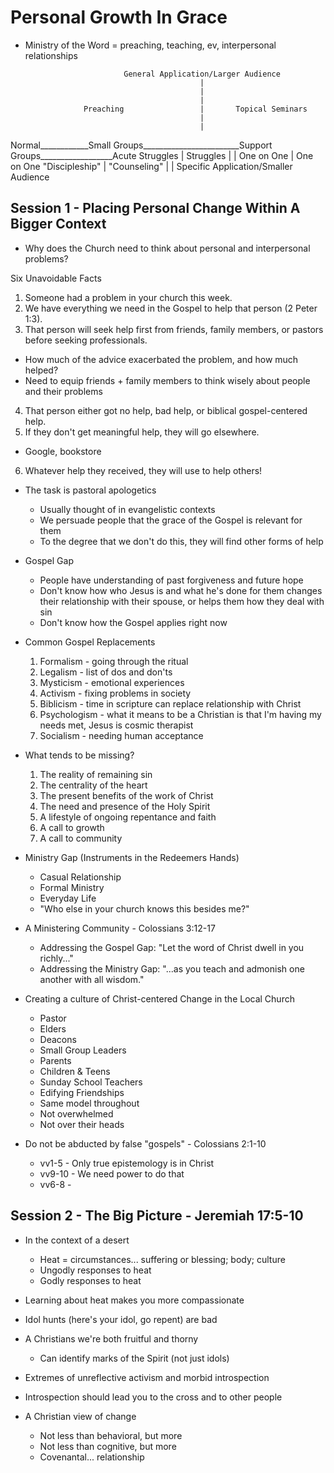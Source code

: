 # Personal Growth In Grace

* Ministry of the Word = preaching, teaching, ev, interpersonal relationships

                            General Application/Larger Audience
                                             |
                                             |
                                             |
                   Preaching                 |       Topical Seminars
                                             |
                                             |
Normal____________Small Groups________________________Support Groups__________________Acute
Struggles                                    |                                        Struggles
                                             |
                                             |
                 One on One                  |        One on One
               "Discipleship"                |       "Counseling"
                                             |
                                             |
                          Specific Application/Smaller Audience


## Session 1 - Placing Personal Change Within A Bigger Context

* Why does the Church need to think about personal and interpersonal problems?

Six Unavoidable Facts

1. Someone had a problem in your church this week.
2. We have everything we need in the Gospel to help that person (2 Peter 1:3).
3. That person will seek help first from friends, family members, or pastors before seeking professionals.
  * How much of the advice exacerbated the problem, and how much helped?
  * Need to equip friends + family members to think wisely about people and their problems
4. That person either got no help, bad help, or biblical gospel-centered help.
5. If they don't get meaningful help, they will go elsewhere.
  * Google, bookstore
6. Whatever help they received, they will use to help others!

* The task is pastoral apologetics
  * Usually thought of in evangelistic contexts
  * We persuade people that the grace of the Gospel is relevant for them
  * To the degree that we don't do this, they will find other forms of help

* Gospel Gap
  * People have understanding of past forgiveness and future hope
  * Don't know how who Jesus is and what he's done for them changes their relationship with their spouse, or helps them how they deal with sin
  * Don't know how the Gospel applies right now

* Common Gospel Replacements
  1. Formalism - going through the ritual
  2. Legalism - list of dos and don'ts
  3. Mysticism - emotional experiences
  4. Activism - fixing problems in society
  5. Biblicism - time in scripture can replace relationship with Christ
  6. Psychologism - what it means to be a Christian is that I'm having my needs met, Jesus is cosmic therapist
  7. Socialism - needing human acceptance
* What tends to be missing?
  1. The reality of remaining sin
  2. The centrality of the heart
  3. The present benefits of the work of Christ
  4. The need and presence of the Holy Spirit
  5. A lifestyle of ongoing repentance and faith
  6. A call to growth
  7. A call to community

* Ministry Gap (Instruments in the Redeemers Hands)
    * Casual Relationship
    * Formal Ministry
    * Everyday Life
  * "Who else in your church knows this besides me?"

* A Ministering Community - Colossians 3:12-17
  * Addressing the Gospel Gap: "Let the word of Christ dwell in you richly..."
  * Addressing the Ministry Gap: "...as you teach and admonish one another with all wisdom."

* Creating a culture of Christ-centered Change in the Local Church
    * Pastor
    * Elders
    * Deacons
    * Small Group Leaders
    * Parents
    * Children & Teens
    * Sunday School Teachers
    * Edifying Friendships
  * Same model throughout
  * Not overwhelmed
  * Not over their heads

* Do not be abducted by false "gospels" - Colossians 2:1-10
  * vv1-5 - Only true epistemology is in Christ
  * vv9-10 - We need power to do that
  * vv6-8 - 

## Session 2 - The Big Picture - Jeremiah 17:5-10

* In the context of a desert
  * Heat = circumstances... suffering or blessing; body; culture
  * Ungodly responses to heat
  * Godly responses to heat

* Learning about heat makes you more compassionate
* Idol hunts (here's your idol, go repent) are bad
* A Christians we're both fruitful and thorny
  * Can identify marks of the Spirit (not just idols)
* Extremes of unreflective activism and morbid introspection
* Introspection should lead you to the cross and to other people

* A Christian view of change
  * Not less than behavioral, but more
  * Not less than cognitive, but more
  * Covenantal... relationship

